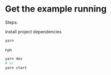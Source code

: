 # Get the example running

Steps:

install project dependencies

```bash
yarn
```

run

```bash
yarn dev
# or
yarn start
```
